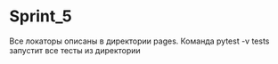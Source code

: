 # Sprint_5

Все локаторы описаны в директории pages.
Команда pytest -v tests запустит все тесты из директории
